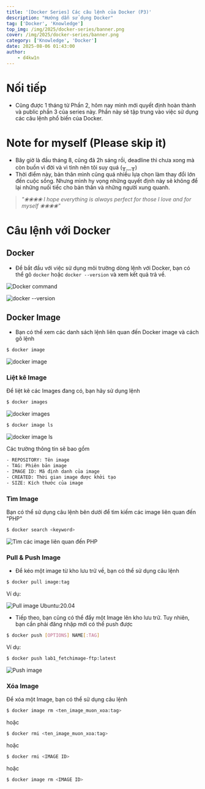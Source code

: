 ```yaml
---
title: '[Docker Series] Các câu lệnh của Docker (P3)'
description: "Hướng dẫn sử dụng Docker"
tag: ['Docker', 'Knowledge']
top_img: /img/2025/docker-series/banner.png
cover: /img/2025/docker-series/banner.png
category: ['Knowledge', 'Docker']
date: 2025-08-06 01:43:00
author:
    - d4kw1n
---
```


# Nối tiếp

- Cũng được 1 tháng từ Phần 2, hôm nay mình mới quyết định hoàn thành và public phần 3 của series này. Phần này sẽ tập trung vào việc sử dụng các câu lệnh phổ biến của Docker.

# Note for myself (Please skip it)

- Bây giờ là đầu tháng 8, cũng đã 2h sáng rồi, deadline thì chưa xong mà còn buồn vì đời và vì tình nên tôi suy quá (╥﹏╥)
- Thời điểm này, bản thân mình cũng quá nhiều lựa chọn làm thay đổi lớn đến cuộc sống. Nhưng mình hy vọng những quyết định này sẽ không để lại những nuối tiếc cho bản thân và những người xung quanh.

> _"❀❀❀❀ I hope everything is always perfect for those I love and for myself ❀❀❀❀"_

# Câu lệnh với Docker

## Docker

- Để bắt đầu với việc sử dụng môi trường dòng lệnh với Docker, bạn có thể gõ `docker` hoặc `docker --version` và xem kết quả trả về.

![Docker command](/img/2025/docker-series/image.png)

![docker --version](/img/2025/docker-series/image-1.png)

## Docker Image

- Bạn có thể xem các danh sách lệnh liên quan đến Docker image và cách gõ lệnh

```bash
$ docker image
```

![docker image](/img/2025/docker-series/image-4.png)


### Liệt kê Image

Để liệt kê các Images đang có, bạn hãy sử dụng lệnh

```bash
$ docker images
```

![docker images](/img/2025/docker-series/image-3.png)

```bash
$ docker image ls
```

![docker image ls](/img/2025/docker-series/image-2.png)

Các trường thông tin sẽ bao gồm

```txt
- REPOSITORY: Tên image
- TAG: Phiên bản image
- IMAGE ID: Mã định danh của image
- CREATED: Thời gian image được khởi tạo
- SIZE: Kích thước của image
```

### Tìm Image

Bạn có thể sử dụng câu lệnh bên dưới để tìm kiếm các image liên quan đến "PHP"

```bash
$ docker search <keyword>
```

![Tìm các image liên quan đến PHP](/img/2025/docker-series/image-5.png)

### Pull & Push Image

- Để kéo một image từ kho lưu trữ về, bạn có thể sử dụng câu lệnh

```bash
$ docker pull image:tag
```

Ví dụ:

![Pull image Ubuntu:20.04](/img/2025/docker-series/image-6.png)

- Tiếp theo, bạn cũng có thể đẩy một Image lên kho lưu trữ. Tuy nhiên, bạn cần phải đăng nhập mới có thể push được

```bash
$ docker push [OPTIONS] NAME[:TAG]
```

Ví dụ:

```bash
$ docker push lab1_fetchimage-ftp:latest
```

![Push image](/img/2025/docker-series/image-7.png)

### Xóa Image

Để xóa một Image, bạn có thể sử dụng câu lệnh

```bash
$ docker image rm <ten_image_muon_xoa:tag>
```

hoặc

```bash
$ docker rmi <ten_image_muon_xoa:tag>
```

hoặc 

```bash
$ docker rmi <IMAGE ID>
```

hoặc

```bash
$ docker image rm <IMAGE ID>
```
